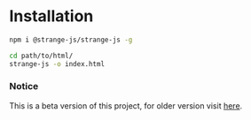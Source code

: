 # Installation

```bash
npm i @strange-js/strange-js -g
```

```bash
cd path/to/html/
strange-js -o index.html
```

### Notice
This is a beta version of this project, for older version visit [here](https://github.com/byStrange/strange-js/tree/4bdf7ebed4ef1990666a156a05db437e88d8d4d6).
